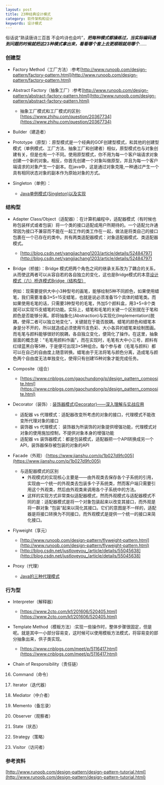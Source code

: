 ```yaml
---
layout: post
title: 23种经典设计模式
category: 软件架构和设计
keywords: 设计模式
---
```




俗话说“熟读唐诗三百首 不会吟诗也会吟”，***把每种模式都操练过，当实际编码遇到问题的时候就把这23种模式拿出来，看看哪个套上去更顺眼就用哪个***......

### 创建型

* Factory Method（工厂方法）:参考[http://www.runoob.com/design-pattern/factory-pattern.html](http://www.runoob.com/design-pattern/factory-pattern.html)

* Abstract Factory（抽象工厂）:参考[http://www.runoob.com/design-pattern/abstract-factory-pattern.html](http://www.runoob.com/design-pattern/abstract-factory-pattern.html)
	* 抽象工厂模式和工厂模式的区别:[https://www.zhihu.com/question/20367734](https://www.zhihu.com/question/20367734)
 

* Builder（建造者）

* Prototype（原型）：原型模式是一个经典的GOF创建型模式，和其他的创建型模式（单例模式、工厂方法、抽象工厂和创建者）相似，原型模式也与对象创建有关，但是也有一个不同。使用原型模式，你不用为每一个客户端请求对象创建一个新的对象。相反，你首先创建一个对象叫做原型，并且为每一个客户端请求的对象产生一个副本。在java中，这是通过对象克隆,一种通过产生一个具有相同状态对象的副本作为原始对象的方式。

* Singleton（单例）：
	* [Java单例模式(Singleton)以及实现](https://www.cnblogs.com/cielosun/p/6582333.html)




### 结构型

* Adapter Class/Object（适配器）：在计算机编程中，适配器模式（有时候也称包装样式或者包装）将一个类的接口适配成用户所期待的。一个适配允许通常因为接口不兼容而不能在一起工作的类工作在一起，做法是将类自己的接口包裹在一个已存在的类中。共有两类适配器模式：对象适配器模式、类适配器模式。
	* [http://blog.csdn.net/yangjiachang1203/article/details/52484797](http://blog.csdn.net/yangjiachang1203/article/details/52484797) 	
*  Bridge（桥接）：Bridge 模式把两个角色之间的继承关系改为了耦合的关系，从而使这两者可以从容自若的各自独立的变化，这也是Bridge模式的本意[设计模式（六）桥连模式Bridge（结构型）](http://blog.csdn.net/hguisu/article/details/7529194)
	
	例如：现需要提供大中小3种型号的画笔，能够绘制5种不同颜色，如果使用蜡笔，我们需要准备3*5=15支蜡笔，也就是说必须准备15个具体的蜡笔类。而如果使用毛笔的话，只需要3种型号的毛笔，外加5个颜料盒，用3+5=8个类就可以实现15支蜡笔的功能。实际上，蜡笔和毛笔的关键一个区别就在于笔和颜色是否能够分离。即将抽象化(Abstraction)与实现化(Implementation)脱耦，使得二者可以独立地变化"。关键就在于能否脱耦。蜡笔的颜色和蜡笔本身是分不开的，所以就造成必须使用15支色彩、大小各异的蜡笔来绘制图画。而毛笔与颜料能够很好的脱耦，各自独立变化，便简化了操作。在这里，抽象层面的概念是："毛笔用颜料作画"，而在实现时，毛笔有大中小三号，颜料有红绿蓝黑白等5种，于是便可出现3×5种组合。每个参与者（毛笔与颜料）都可以在自己的自由度上随意转换。蜡笔由于无法将笔与颜色分离，造成笔与颜色两个自由度无法单独变化，使得只有创建15种对象才能完成任务。  

* Composite（组合）
	* [https://www.cnblogs.com/gaochundong/p/design_pattern_composite.html](https://www.cnblogs.com/gaochundong/p/design_pattern_composite.html) 

* Decorator（装饰）: [装饰器模式(Decorator)——深入理解与实战应用](https://www.cnblogs.com/jzb-blog/p/6717349.html)

	* 适配器 vs 代理模式：适配器改变所考虑的对象的接口，代理模式不能改变所代理对象的接口
	* 装饰器 vs 代理模式：	装饰器为所装饰的对象提供增强功能，代理模式对对象的使用施加控制，不提供对象本身的增强功能
	* 适配器 vs 装饰器模式：都是包装模式，适配器把一个API转换成另一个API，装饰器保存被包装的对象的API



* Facade（外观）:[https://www.jianshu.com/p/1b027d9fc005](https://www.jianshu.com/p/1b027d9fc005)
	* 与适配器模式的区别
		* 外观模式的实现核心主要是——由外观类去保存各个子系统的引用，实现由一个统一的外观类去包装多个子系统类，然而客户端只需要引用这个外观类，然后由外观类来调用各个子系统中的方法。
		* 这样的实现方式非常类似适配器模式，然而外观模式与适配器模式不同的是：适配器模式是将一个对象包装起来以改变其接口，而外观是将一群对象 ”包装“起来以简化其接口。它们的意图是不一样的，适配器是将接口转换为不同接口，而外观模式是提供一个统一的接口来简化接口。


* Flyweight（享元）
	* [http://www.runoob.com/design-pattern/flyweight-pattern.html](http://www.runoob.com/design-pattern/flyweight-pattern.html)
	* [http://blog.csdn.net/justloveyou_/article/details/55045638](http://blog.csdn.net/justloveyou_/article/details/55045638)
* Proxy（代理）
	* [Java的三种代理模式](https://www.cnblogs.com/cenyu/p/6289209.html) 

### 行为型

* Interpreter（解释器）
	* [https://www.2cto.com/kf/201606/520405.html](https://www.2cto.com/kf/201606/520405.html)

* Template Method（模板方法）:实现一些操作时，整体步骤很固定，但是呢。就是其中一小部分容易变，这时候可以使用模板方法模式，将容易变的部分抽象出来，供子类实现。
	* [https://www.cnblogs.com/meet/p/5116417.html](https://www.cnblogs.com/meet/p/5116417.html) 

* Chain of Responsibility（责任链）

16. Command（命令）

17. Iterator（迭代器）

18. Mediator（中介者）

19. Memento（备忘录）

20. Observer（观察者）

21. State（状态）

22. Strategy（策略）

23. Visitor（访问者）


### 参考资料
[http://www.runoob.com/design-pattern/design-pattern-tutorial.html](http://www.runoob.com/design-pattern/design-pattern-tutorial.html)